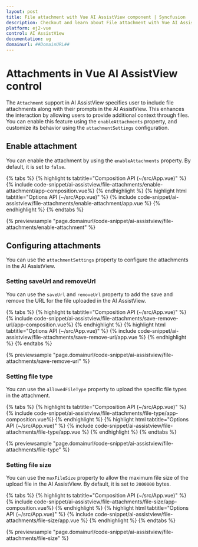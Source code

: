 ```yaml
---
layout: post
title: File attachment with Vue AI AssistView component | Syncfusion
description: Checkout and learn about File attachment with Vue AI AssistView component of Syncfusion Essential JS 2 and more details.
platform: ej2-vue
control: AI AssistView
documentation: ug
domainurl: ##DomainURL##
---
```


# Attachments in Vue AI AssistView control


The `Attachment` support in AI AssistView specifies user to include file attachments along with their prompts in the AI AssistView. This enhances the interaction by allowing users to provide additional context through files. You can enable this feature using the `enableAttachments` property, and customize its behavior using the `attachmentSettings` configuration.

## Enable attachment

You can enable the attachment by using the `enableAttachments` property. By default, it is set to `false`.

{% tabs %}
{% highlight ts tabtitle="Composition API (~/src/App.vue)" %}
{% include code-snippet/ai-assistview/file-attachments/enable-attachment/app-composition.vue%}
{% endhighlight %}
{% highlight html tabtitle="Options API (~/src/App.vue)" %}
{% include code-snippet/ai-assistview/file-attachments/enable-attachment/app.vue %}
{% endhighlight %}
{% endtabs %}

{% previewsample "page.domainurl/code-snippet/ai-assistview/file-attachments/enable-attachment" %}

## Configuring attachments

You can use the `attachmentSettings` property to configure the attachments in the AI AssistView.

### Setting saveUrl and removeUrl

You can use the `saveUrl` and `removeUrl` property to add the save and remove the URL for the file uploaded in the AI AssistView.

{% tabs %}
{% highlight ts tabtitle="Composition API (~/src/App.vue)" %}
{% include code-snippet/ai-assistview/file-attachments/save-remove-url/app-composition.vue%}
{% endhighlight %}
{% highlight html tabtitle="Options API (~/src/App.vue)" %}
{% include code-snippet/ai-assistview/file-attachments/save-remove-url/app.vue %}
{% endhighlight %}
{% endtabs %}

{% previewsample "page.domainurl/code-snippet/ai-assistview/file-attachments/save-remove-url" %}

### Setting file type

You can use the `allowedFileType` property to upload the specific file types in the attachment.

{% tabs %}
{% highlight ts tabtitle="Composition API (~/src/App.vue)" %}
{% include code-snippet/ai-assistview/file-attachments/file-type/app-composition.vue%}
{% endhighlight %}
{% highlight html tabtitle="Options API (~/src/App.vue)" %}
{% include code-snippet/ai-assistview/file-attachments/file-type/app.vue %}
{% endhighlight %}
{% endtabs %}

{% previewsample "page.domainurl/code-snippet/ai-assistview/file-attachments/file-type" %}

### Setting file size

You can use the `maxFileSize` property to allow the maximum file size of the upload file in the AI AssistView. By default, it is set to `2000000` bytes.

{% tabs %}
{% highlight ts tabtitle="Composition API (~/src/App.vue)" %}
{% include code-snippet/ai-assistview/file-attachments/file-size/app-composition.vue%}
{% endhighlight %}
{% highlight html tabtitle="Options API (~/src/App.vue)" %}
{% include code-snippet/ai-assistview/file-attachments/file-size/app.vue %}
{% endhighlight %}
{% endtabs %}

{% previewsample "page.domainurl/code-snippet/ai-assistview/file-attachments/file-size" %}